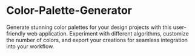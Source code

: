 # Color-Palette-Generator
Generate stunning color palettes for your design projects with this user-friendly web application. Experiment with different algorithms, customize the number of colors, and export your creations for seamless integration into your workflow.
